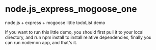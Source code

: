# node.js_express_mogoose_one
node.js + express + mogoose little todoList demo

If you want to run this little demo, you should first pull it to your local directory, and run npm install to install relative dependencies, finally you can run nodemon app, and that's it.
